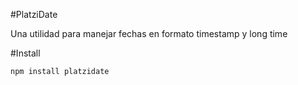 #PlatziDate

Una utilidad para manejar fechas en formato timestamp y long time

#Install

```bash
npm install platzidate
```